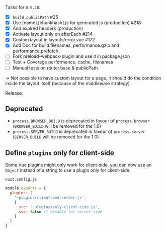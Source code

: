 Tasks for `0.9.10`:
- [x] `build.publicPath` #25
- [x] Use [name].[chunkhash].js for generated js (production) #218
- [x] Add expired headers (production)
- [x] Activate layout only on afterEach #214
- [x] Custom layout in layouts/error.vue #172
- [x] Add Doc for build.filenames, performance.gzip and performance.prefetch
- [ ] Fork preload-webpack-plugin and use it in package.json
- [ ] Test + Coverage performance, cache, filenames
- [ ] Manual tests on router.base & publicPath

-> Not possible to have custom layout for a page, it should do the condition inside the layout itself (because of the middleware strategy)


Release:

## Deprecated
- `process.BROWSER_BUILD` is deprecated in favour of `process.browser` (`BROWSER_BUILD` will be removed for the 1.0)
- `process.SERVER_BUILD` is deprecated in favour of `process.server` (`SERVER_BUILD` will be removed for the 1.0)

## Define `plugins` only for client-side

Some Vue plugins might only work for client-side, you can now use an `Object` instead of a string to use a plugin only for client-side:

`nuxt.config.js`
```js
module.exports = {
  plugins: [
    '~plugins/client-and-server.js',
    {
      src: '~plugins/only-client-side.js',
      ssr: false // disable for server-side
    }
  ]
}
```
